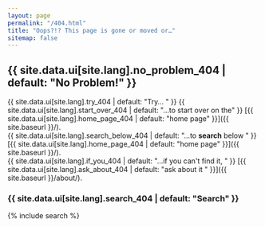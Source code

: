 ```yaml
---
layout: page
permalink: "/404.html"
title: "Oops?!? This page is gone or moved or…"
sitemap: false
---
```


## {{ site.data.ui[site.lang].no_problem_404 | default: "No Problem!" }}

{{ site.data.ui[site.lang].try_404 | default: "Try…  " }}
{{ site.data.ui[site.lang].start_over_404 | default: "...to start over on the" }} [{{ site.data.ui[site.lang].home_page_404 | default: "home page" }}]({{ site.baseurl }}/).  
{{ site.data.ui[site.lang].search_below_404 | default: "...to **search** below  " }} [{{ site.data.ui[site.lang].home_page_404 | default: "home page" }}]({{ site.baseurl }}/).  
{{ site.data.ui[site.lang].if_you_404 | default: "…if you can't find it,  " }} [{{ site.data.ui[site.lang].ask_about_404 | default: "ask about it " }}]({{ site.baseurl }}/about/).

### {{ site.data.ui[site.lang].search_404 | default: "Search" }}

{% include search %}